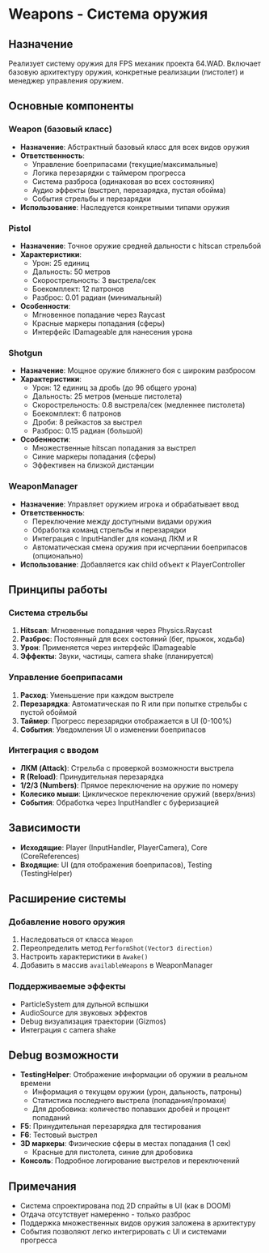 # Weapons - Система оружия

## Назначение
Реализует систему оружия для FPS механик проекта 64.WAD. Включает базовую архитектуру оружия, конкретные реализации (пистолет) и менеджер управления оружием.

## Основные компоненты

### Weapon (базовый класс)
- **Назначение**: Абстрактный базовый класс для всех видов оружия
- **Ответственность**:
  - Управление боеприпасами (текущие/максимальные)
  - Логика перезарядки с таймером прогресса
  - Система разброса (одинаковая во всех состояниях)
  - Аудио эффекты (выстрел, перезарядка, пустая обойма)
  - События стрельбы и перезарядки
- **Использование**: Наследуется конкретными типами оружия

### Pistol
- **Назначение**: Точное оружие средней дальности с hitscan стрельбой
- **Характеристики**:
  - Урон: 25 единиц
  - Дальность: 50 метров
  - Скорострельность: 3 выстрела/сек
  - Боекомплект: 12 патронов
  - Разброс: 0.01 радиан (минимальный)
- **Особенности**:
  - Мгновенное попадание через Raycast
  - Красные маркеры попадания (сферы)
  - Интерфейс IDamageable для нанесения урона

### Shotgun
- **Назначение**: Мощное оружие ближнего боя с широким разбросом
- **Характеристики**:
  - Урон: 12 единиц за дробь (до 96 общего урона)
  - Дальность: 25 метров (меньше пистолета)
  - Скорострельность: 0.8 выстрела/сек (медленнее пистолета)
  - Боекомплект: 6 патронов
  - Дроби: 8 рейкастов за выстрел
  - Разброс: 0.15 радиан (большой)
- **Особенности**:
  - Множественные hitscan попадания за выстрел
  - Синие маркеры попадания (сферы)
  - Эффективен на близкой дистанции

### WeaponManager
- **Назначение**: Управляет оружием игрока и обрабатывает ввод
- **Ответственность**:
  - Переключение между доступными видами оружия
  - Обработка команд стрельбы и перезарядки
  - Интеграция с InputHandler для команд ЛКМ и R
  - Автоматическая смена оружия при исчерпании боеприпасов (опционально)
- **Использование**: Добавляется как child объект к PlayerController

## Принципы работы

### Система стрельбы
1. **Hitscan**: Мгновенные попадания через Physics.Raycast
2. **Разброс**: Постоянный для всех состояний (бег, прыжок, ходьба)
3. **Урон**: Применяется через интерфейс IDamageable
4. **Эффекты**: Звуки, частицы, camera shake (планируется)

### Управление боеприпасами
1. **Расход**: Уменьшение при каждом выстреле
2. **Перезарядка**: Автоматическая по R или при попытке стрельбы с пустой обоймой
3. **Таймер**: Прогресс перезарядки отображается в UI (0-100%)
4. **События**: Уведомления UI о изменении боеприпасов

### Интеграция с вводом
- **ЛКМ (Attack)**: Стрельба с проверкой возможности выстрела
- **R (Reload)**: Принудительная перезарядка
- **1/2/3 (Numbers)**: Прямое переключение на оружие по номеру
- **Колесико мыши**: Циклическое переключение оружий (вверх/вниз)
- **События**: Обработка через InputHandler с буферизацией

## Зависимости
- **Исходящие**: Player (InputHandler, PlayerCamera), Core (CoreReferences)
- **Входящие**: UI (для отображения боеприпасов), Testing (TestingHelper)

## Расширение системы

### Добавление нового оружия
1. Наследоваться от класса `Weapon`
2. Переопределить метод `PerformShot(Vector3 direction)`
3. Настроить характеристики в `Awake()`
4. Добавить в массив `availableWeapons` в WeaponManager

### Поддерживаемые эффекты
- ParticleSystem для дульной вспышки
- AudioSource для звуковых эффектов
- Debug визуализация траектории (Gizmos)
- Интеграция с camera shake

## Debug возможности
- **TestingHelper**: Отображение информации об оружии в реальном времени
  - Информация о текущем оружии (урон, дальность, патроны)
  - Статистика последнего выстрела (попадания/промахи)
  - Для дробовика: количество попавших дробей и процент попаданий
- **F5**: Принудительная перезарядка для тестирования
- **F6**: Тестовый выстрел
- **3D маркеры**: Физические сферы в местах попадания (1 сек)
  - Красные для пистолета, синие для дробовика
- **Консоль**: Подробное логирование выстрелов и переключений

## Примечания
- Система спроектирована под 2D спрайты в UI (как в DOOM)
- Отдача отсутствует намеренно - только разброс
- Поддержка множественных видов оружия заложена в архитектуру
- События позволяют легко интегрировать с UI и системами прогресса
